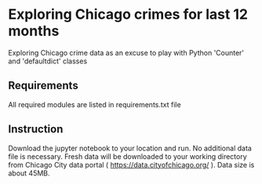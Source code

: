 # Exploring Chicago crimes for last 12 months
Exploring Chicago crime data as an excuse to play with Python 'Counter' and 'defaultdict' classes
## Requirements
All required modules are listed in requirements.txt file
## Instruction
Download the jupyter notebook to your location and run. No additional data file is necessary. Fresh data will be downloaded to your working directory from Chicago City data portal ( https://data.cityofchicago.org/ ). Data size is about 45MB.
